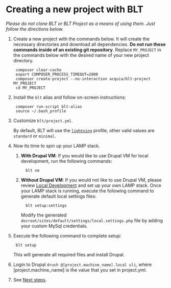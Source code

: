 # Creating a new project with BLT

*Please do not clone BLT or BLT Project as a means of using them. Just follow the directions below.*

1. Create a new project with the commands below. It will create the necessary directories and download all dependencies. **Do not run these commands inside of an existing git repository**. Replace `MY_PROJECT` in the commands below with the desired name of your new project directory.

        composer clear-cache
        export COMPOSER_PROCESS_TIMEOUT=2000
        composer create-project --no-interaction acquia/blt-project MY_PROJECT
        cd MY_PROJECT

1. Install the `blt` alias and follow on-screen instructions:

        composer run-script blt-alias
        source ~/.bash_profile

1. Customize `blt/project.yml`.

    By default, BLT will use the [`lightning`](https://github.com/acquia/lightning) profile, other valid values are `standard` or `minimal`.

1. Now its time to spin up your LAMP stack.

    1. **With Drupal VM**: If you would like to use Drupal VM for local development, run the following commands:

             blt vm

    1. **Without Drupal VM**: If you would not like to use Drupal VM, please review [Local Development](http://blt.readthedocs.io/en/8.x/readme/local-development/) and set up your own LAMP stack. Once your LAMP stack is running, execute the following command to generate default local settings files:

             blt setup:settings

       Modify the generated `docroot/sites/default/settings/local.settings.php` file by adding your custom MySql credentials.

1. Execute the following command to complete setup:

        blt setup

    This will generate all required files and install Drupal.

1. Login to Drupal `drush @[project.machine_name].local uli`, where [project.machine_name] is the value that you set in project.yml.

1. See [Next steps](next-steps.md).
